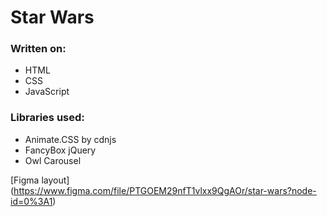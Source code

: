 # Star Wars

### Written on:
* HTML
* CSS
* JavaScript 

### Libraries used:
* Animate.CSS by cdnjs
* FancyBox jQuery
* Owl Carousel


[Figma layout] (https://www.figma.com/file/PTGOEM29nfT1vlxx9QgAOr/star-wars?node-id=0%3A1)
